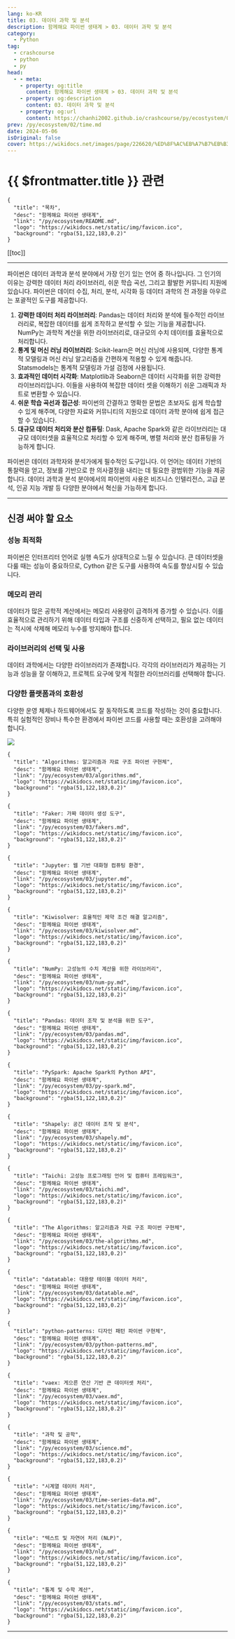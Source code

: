 ```yaml
---
lang: ko-KR
title: 03. 데이터 과학 및 분석
description: 함께해요 파이썬 생태계 > 03. 데이터 과학 및 분석
category:
  - Python
tag: 
  - crashcourse
  - python
  - py
head:
  - - meta:
    - property: og:title
      content: 함께해요 파이썬 생태계 > 03. 데이터 과학 및 분석
    - property: og:description
      content: 03. 데이터 과학 및 분석
    - property: og:url
      content: https://chanhi2002.github.io/crashcourse/py/ecostystem/03.html
prev: /py/ecosystem/02/time.md
date: 2024-05-06
isOriginal: false
cover: https://wikidocs.net/images/page/226620/%ED%8F%AC%EB%A7%B7%EB%B3%80%ED%99%98DALLE_2023-12-09_17.55.57_-_A_16_9_illustration_in_the_style_of_a_Korean_tFBjADg.jpg
---
```


# {{ $frontmatter.title }} 관련

```component VPCard
{
  "title": "목차",
  "desc": "함께해요 파이썬 생태계",
  "link": "/py/ecosystem/README.md",
  "logo": "https://wikidocs.net/static/img/favicon.ico",
  "background": "rgba(51,122,183,0.2)"
}
```

[[toc]]

---

<SiteInfo
  name="03. 데이터 과학 및 분석 | WikiDocs"
  desc="함께해요 파이썬 생태계"
  url="https://wikidocs.net/226620"
  logo="https://wikidocs.net/static/img/favicon.ico"
  preview="https://wikidocs.net/images/page/226620/%ED%8F%AC%EB%A7%B7%EB%B3%80%ED%99%98DALLE_2023-12-09_17.55.57_-_A_16_9_illustration_in_the_style_of_a_Korean_tFBjADg.jpg"/>

파이썬은 데이터 과학과 분석 분야에서 가장 인기 있는 언어 중 하나입니다. 그 인기의 이유는 강력한 데이터 처리 라이브러리, 쉬운 학습 곡선, 그리고 활발한 커뮤니티 지원에 있습니다. 파이썬은 데이터 수집, 처리, 분석, 시각화 등 데이터 과학의 전 과정을 아우르는 포괄적인 도구를 제공합니다.

1. **강력한 데이터 처리 라이브러리**: Pandas는 데이터 처리와 분석에 필수적인 라이브러리로, 복잡한 데이터를 쉽게 조작하고 분석할 수 있는 기능을 제공합니다. NumPy는 과학적 계산을 위한 라이브러리로, 대규모의 수치 데이터를 효율적으로 처리합니다.
2. **통계 및 머신 러닝 라이브러리**: Scikit-learn은 머신 러닝에 사용되며, 다양한 통계적 모델링과 머신 러닝 알고리즘을 간편하게 적용할 수 있게 해줍니다. Statsmodels는 통계적 모델링과 가설 검정에 사용됩니다.
3. **효과적인 데이터 시각화**: Matplotlib과 Seaborn은 데이터 시각화를 위한 강력한 라이브러리입니다. 이들을 사용하여 복잡한 데이터 셋을 이해하기 쉬운 그래픽과 차트로 변환할 수 있습니다.
4. **쉬운 학습 곡선과 접근성**: 파이썬의 간결하고 명확한 문법은 초보자도 쉽게 학습할 수 있게 해주며, 다양한 자료와 커뮤니티의 지원으로 데이터 과학 분야에 쉽게 접근할 수 있습니다.
5. **대규모 데이터 처리와 분산 컴퓨팅**: Dask, Apache Spark와 같은 라이브러리는 대규모 데이터셋을 효율적으로 처리할 수 있게 해주며, 병렬 처리와 분산 컴퓨팅을 가능하게 합니다.

파이썬은 데이터 과학자와 분석가에게 필수적인 도구입니다. 이 언어는 데이터 기반의 통찰력을 얻고, 정보를 기반으로 한 의사결정을 내리는 데 필요한 광범위한 기능을 제공합니다. 데이터 과학과 분석 분야에서의 파이썬의 사용은 비즈니스 인텔리전스, 고급 분석, 인공 지능 개발 등 다양한 분야에서 혁신을 가능하게 합니다.

---

## 신경 써야 할 요소

### 성능 최적화

파이썬은 인터프리터 언어로 실행 속도가 상대적으로 느릴 수 있습니다. 큰 데이터셋을 다룰 때는 성능이 중요하므로, Cython 같은 도구를 사용하여 속도를 향상시킬 수 있습니다.

### 메모리 관리

데이터가 많은 공학적 계산에서는 메모리 사용량이 급격하게 증가할 수 있습니다. 이를 효율적으로 관리하기 위해 데이터 타입과 구조를 신중하게 선택하고, 필요 없는 데이터는 적시에 삭제해 메모리 누수를 방지해야 합니다.

### 라이브러리의 선택 및 사용

데이터 과학에서는 다양한 라이브러리가 존재합니다. 각각의 라이브러리가 제공하는 기능과 성능을 잘 이해하고, 프로젝트 요구에 맞게 적절한 라이브러리를 선택해야 합니다.

### 다양한 플랫폼과의 호환성

다양한 운영 체제나 하드웨어에서도 잘 동작하도록 코드를 작성하는 것이 중요합니다. 특히 실험적인 장비나 특수한 환경에서 파이썬 코드를 사용할 때는 호환성을 고려해야 합니다.

![](https://wikidocs.net/images/page/226620/%ED%8F%AC%EB%A7%B7%EB%B3%80%ED%99%98DALLE_2023-12-09_17.55.57_-_A_16_9_illustration_in_the_style_of_a_Korean_tFBjADg.jpg)

```component VPCard
{
  "title": "Algorithms: 알고리즘과 자료 구조 파이썬 구현체",
  "desc": "함께해요 파이썬 생태계",
  "link": "/py/ecosystem/03/algorithms.md",
  "logo": "https://wikidocs.net/static/img/favicon.ico",
  "background": "rgba(51,122,183,0.2)"
}
```

```component VPCard
{
  "title": "Faker: 가짜 데이터 생성 도구",
  "desc": "함께해요 파이썬 생태계",
  "link": "/py/ecosystem/03/fakers.md",
  "logo": "https://wikidocs.net/static/img/favicon.ico",
  "background": "rgba(51,122,183,0.2)"
}
```

```component VPCard
{
  "title": "Jupyter: 웹 기반 대화형 컴퓨팅 환경",
  "desc": "함께해요 파이썬 생태계",
  "link": "/py/ecosystem/03/jupyter.md",
  "logo": "https://wikidocs.net/static/img/favicon.ico",
  "background": "rgba(51,122,183,0.2)"
}
```

```component VPCard
{
  "title": "Kiwisolver: 효율적인 제약 조건 해결 알고리즘",
  "desc": "함께해요 파이썬 생태계",
  "link": "/py/ecosystem/03/kiwisolver.md",
  "logo": "https://wikidocs.net/static/img/favicon.ico",
  "background": "rgba(51,122,183,0.2)"
}
```

```component VPCard
{
  "title": "NumPy: 고성능의 수치 계산을 위한 라이브러리",
  "desc": "함께해요 파이썬 생태계",
  "link": "/py/ecosystem/03/num-py.md",
  "logo": "https://wikidocs.net/static/img/favicon.ico",
  "background": "rgba(51,122,183,0.2)"
}
```

```component VPCard
{
  "title": "Pandas: 데이터 조작 및 분석을 위한 도구",
  "desc": "함께해요 파이썬 생태계",
  "link": "/py/ecosystem/03/pandas.md",
  "logo": "https://wikidocs.net/static/img/favicon.ico",
  "background": "rgba(51,122,183,0.2)"
}
```

```component VPCard
{
  "title": "PySpark: Apache Spark의 Python API",
  "desc": "함께해요 파이썬 생태계",
  "link": "/py/ecosystem/03/py-spark.md",
  "logo": "https://wikidocs.net/static/img/favicon.ico",
  "background": "rgba(51,122,183,0.2)"
}
```

```component VPCard
{
  "title": "Shapely: 공간 데이터 조작 및 분석",
  "desc": "함께해요 파이썬 생태계",
  "link": "/py/ecosystem/03/shapely.md",
  "logo": "https://wikidocs.net/static/img/favicon.ico",
  "background": "rgba(51,122,183,0.2)"
}
```

```component VPCard
{
  "title": "Taichi: 고성능 프로그래밍 언어 및 컴퓨터 프레임워크",
  "desc": "함께해요 파이썬 생태계",
  "link": "/py/ecosystem/03/taichi.md",
  "logo": "https://wikidocs.net/static/img/favicon.ico",
  "background": "rgba(51,122,183,0.2)"
}
```

```component VPCard
{
  "title": "The Algorithms: 알고리즘과 자료 구조 파이썬 구현체",
  "desc": "함께해요 파이썬 생태계",
  "link": "/py/ecosystem/03/the-algorithms.md",
  "logo": "https://wikidocs.net/static/img/favicon.ico",
  "background": "rgba(51,122,183,0.2)"
}
```

```component VPCard
{
  "title": "datatable: 대용량 테이블 데이터 처리",
  "desc": "함께해요 파이썬 생태계",
  "link": "/py/ecosystem/03/datatable.md",
  "logo": "https://wikidocs.net/static/img/favicon.ico",
  "background": "rgba(51,122,183,0.2)"
}
```

```component VPCard
{
  "title": "python-patterns: 디자인 패턴 파이썬 구현체",
  "desc": "함께해요 파이썬 생태계",
  "link": "/py/ecosystem/03/python-patterns.md",
  "logo": "https://wikidocs.net/static/img/favicon.ico",
  "background": "rgba(51,122,183,0.2)"
}
```

```component VPCard
{
  "title": "vaex: 게으른 연산 기반 큰 데이터셋 처리",
  "desc": "함께해요 파이썬 생태계",
  "link": "/py/ecosystem/03/vaex.md",
  "logo": "https://wikidocs.net/static/img/favicon.ico",
  "background": "rgba(51,122,183,0.2)"
}
```

```component VPCard
{
  "title": "과학 및 공학",
  "desc": "함께해요 파이썬 생태계",
  "link": "/py/ecosystem/03/science.md",
  "logo": "https://wikidocs.net/static/img/favicon.ico",
  "background": "rgba(51,122,183,0.2)"
}
```

```component VPCard
{
  "title": "시계열 데이터 처리",
  "desc": "함께해요 파이썬 생태계",
  "link": "/py/ecosystem/03/time-series-data.md",
  "logo": "https://wikidocs.net/static/img/favicon.ico",
  "background": "rgba(51,122,183,0.2)"
}
```

```component VPCard
{
  "title": "텍스트 및 자연어 처리 (NLP)",
  "desc": "함께해요 파이썬 생태계",
  "link": "/py/ecosystem/03/nlp.md",
  "logo": "https://wikidocs.net/static/img/favicon.ico",
  "background": "rgba(51,122,183,0.2)"
}
```

```component VPCard
{
  "title": "통계 및 수학 계산",
  "desc": "함께해요 파이썬 생태계",
  "link": "/py/ecosystem/03/stats.md",
  "logo": "https://wikidocs.net/static/img/favicon.ico",
  "background": "rgba(51,122,183,0.2)"
}
```

---

<TagLinks />